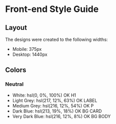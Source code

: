 # Front-end Style Guide

## Layout

The designs were created to the following widths:

- Mobile: 375px
- Desktop: 1440px

## Colors


### Neutral

- White: hsl(0, 0%, 100%) OK H1
- Light Grey: hsl(217, 12%, 63%) OK LABEL
- Medium Grey: hsl(216, 12%, 54%) OK P
- Dark Blue: hsl(213, 19%, 18%) OK BG CARD
- Very Dark Blue: hsl(216, 12%, 8%) OK BG BODY


